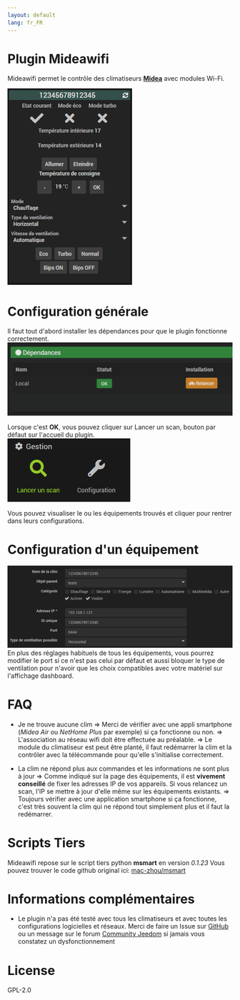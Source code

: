 ```yaml
---
layout: default
lang: fr_FR
---
```


# Plugin Mideawifi


Mideawifi permet le contrôle des climatiseurs **[Midea](https://fr.wikipedia.org/wiki/Midea)** avec modules Wi-Fi.

![DASHBOARD VIEW](../img/equipement-dashboard.png)

# Configuration générale

Il faut tout d'abord installer les dépendances pour que le plugin fonctionne correctement.  
![DEPENDANCES](../img/dependances.png)

Lorsque c'est **OK**, vous pouvez cliquer sur Lancer un scan, bouton par défaut sur l'accueil du plugin.  
![LANCER SCAN](../img/lancer_scan.png)

Vous pouvez visualiser le ou les équipements trouvés et cliquer pour rentrer dans leurs configurations.

# Configuration d'un équipement

![CONFIGURATION EQUIPEMENT](../img/conf_equipement.png)  
En plus des réglages habituels de tous les équipements, vous pourrez modifier le port si ce n'est pas celui par défaut et aussi bloquer le type de ventilation pour n'avoir que les choix compatibles avec votre matériel sur l'affichage dashboard.

# FAQ
- Je ne trouve aucune clim
    => Merci de vérifier avec une appli smartphone (*Midea Air* ou *NetHome Plus* par exemple) si ça fonctionne ou non.
    => L'association au réseau wifi doit être effectuée au préalable.
    => Le module du climatiseur est peut être planté, il faut redémarrer la clim et la contrôler avec la télécommande pour qu'elle s'initialise correctement.

- La clim ne répond plus aux commandes et les informations ne sont plus à jour
    => Comme indiqué sur la page des équipements, il est **vivement conseillé** de fixer les adresses IP de vos appareils. Si vous relancez un scan, l'IP se mettre à jour d'elle même sur les équipements existants.
    => Toujours vérifier avec une application smartphone si ça fonctionne, c'est très souvent la clim qui ne répond tout simplement plus et il faut la redémarrer.



# Scripts Tiers

Mideawifi repose sur le script tiers python **msmart** en version *0.1.23*
Vous pouvez trouver le code github original ici:  [mac-zhou/msmart](https://github.com/mac-zhou/midea-msmart/)

# Informations complémentaires

 - Le plugin n'a pas été testé avec tous les climatiseurs et avec toutes les configurations logicielles et réseaux. Merci de faire un Issue sur [GitHub](https://github.com/ddelec24/mideawifi/issues) ou un message sur le forum [Community Jeedom](https://community.jeedom.com/) si jamais vous constatez un dysfonctionnement



# License

GPL-2.0
